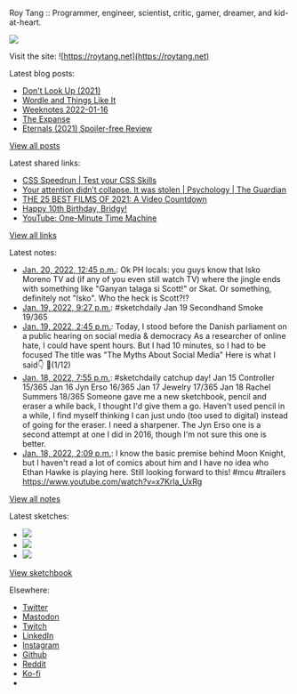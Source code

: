 Roy Tang :: Programmer, engineer, scientist, critic, gamer, dreamer, and kid-at-heart.

![](https://roytang.net/static/img/profile.jpg)

Visit the site: ![https://roytang.net](https://roytang.net)

Latest blog posts:

- [Don&#x27;t Look Up (2021)](https://roytang.net/2022/01/dont-look-up/)
- [Wordle and Things Like It](https://roytang.net/2022/01/wordle-things/)
- [Weeknotes 2022-01-16](https://roytang.net/2022/01/weeknotes-01-16/)
- [The Expanse](https://roytang.net/2022/01/expanse/)
- [Eternals (2021) Spoiler-free Review](https://roytang.net/2022/01/eternals/)

[View all posts](https://roytang.net/blog)

Latest shared links:

- [CSS Speedrun | Test your CSS Skills](https://roytang.net/2022/01/95cdc5155613e98613dc06832f5f1895/)
- [Your attention didn’t collapse. It was stolen | Psychology | The Guardian](https://roytang.net/2022/01/25b1ddb2fa782c0f16aa6b1cf69d3ce6/)
- [THE 25 BEST FILMS OF 2021: A Video Countdown](https://roytang.net/2022/01/b86ff8fe2fd7ea5b203c697495b10d6b/)
- [Happy 10th Birthday, Bridgy!](https://roytang.net/2022/01/happy-10th-birthday-bridgy/)
- [YouTube: One-Minute Time Machine](https://roytang.net/2022/01/306f13ee0854ad7fda54682187e032dc/)

[View all links](https://roytang.net/links)

Latest notes:

- [Jan. 20, 2022, 12:45 p.m.](https://roytang.net/2022/01/1484024280090562560/): Ok PH locals: you guys know that Isko Moreno TV ad (if any of you even still watch TV) where the jingle ends with something like &quot;Ganyan talaga si Scott!&quot; or Skat. Or something, definitely not &quot;Isko&quot;. Who the heck is Scott?!?
- [Jan. 19, 2022, 9:27 p.m.](https://roytang.net/2022/01/5a791a736ae2d935c511a979e6c2bdc6/): #sketchdaily Jan 19 Secondhand Smoke 19/365
- [Jan. 19, 2022, 2:45 p.m.](https://roytang.net/2022/01/1483692076558860290/): Today, I stood before the Danish parliament on a public hearing on social media &amp; democracy As a researcher of online hate, I could have spent hours. But I had 10 minutes, so I had to be focused The title was &quot;The Myths About Social Media&quot; Here is what I said👇 🧵(1/12)
- [Jan. 18, 2022, 7:55 p.m.](https://roytang.net/2022/01/4ef02b672ba6b420c58881aaeb4ed4dd/): #sketchdaily catchup day! Jan 15 Controller 15/365 Jan 16 Jyn Erso 16/365 Jan 17 Jewelry 17/365 Jan 18 Rachel Summers 18/365 Someone gave me a new sketchbook, pencil and eraser a while back, I thought I&#x27;d give them a go. Haven&#x27;t used pencil in a while, I find myself thinking I can just undo (too used to digital) instead of going for the eraser. I need a sharpener. The Jyn Erso one is a second attempt at one I did in 2016, though I&#x27;m not sure this one is better.
- [Jan. 18, 2022, 2:09 p.m.](https://roytang.net/2022/01/1483320689126182912/): I know the basic premise behind Moon Knight, but I haven&#x27;t read a lot of comics about him and I have no idea who Ethan Hawke is playing here. Still looking forward to this! #mcu #trailers https://www.youtube.com/watch?v=x7Krla_UxRg

[View all notes](https://roytang.net/notes)

Latest sketches:


- ![](https://roytang.net/media/cache/d0/56/d056c685a0d857c27cc3b586face06a4.jpg)
- ![](https://roytang.net/media/cache/1f/af/1faf0970f87f6dc26b93997fbb4e4b21.jpg)
- ![](https://roytang.net/media/cache/6f/c1/6fc16f3169ff383ef3f2c35893d46195.jpg)

[View sketchbook](https://roytang.net/albums/sketchbook)


Elsewhere:

- [Twitter](https://twitter.com/roytang)
- [Mastodon](https://mastodon.technology/@roytang)
- [Twitch](https://twitch.tv/twitchyroy)
- [LinkedIn](https://www.linkedin.com/in/roytang)
- [Instagram](https://instagram.com/roytang0400)
- [Github](https://github.com/roytang)
- [Reddit](https://reddit.com/u/hungryroy)
- [Ko-fi](https://ko-fi.com/roytang)
- [](mailto:hello@roytang.net)